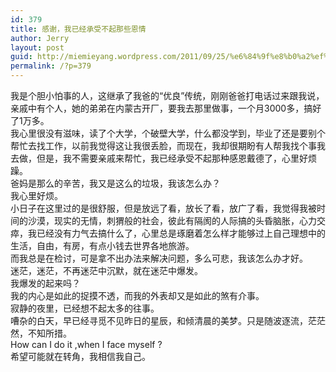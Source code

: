 ```yaml
---
id: 379
title: 感谢，我已经承受不起那些恩情
author: Jerry
layout: post
guid: http://miemieyang.wordpress.com/2011/09/25/%e6%84%9f%e8%b0%a2%ef%bc%8c%e6%88%91%e5%b7%b2%e7%bb%8f%e6%89%bf%e5%8f%97%e4%b8%8d%e8%b5%b7%e9%82%a3%e4%ba%9b%e6%81%a9%e6%83%85
permalink: /?p=379
---
```

我是个胆小怕事的人，这继承了我爸的“优良”传统，刚刚爸爸打电话过来跟我说，亲戚中有个人，她的弟弟在内蒙古开厂，要我去那里做事，一个月3000多，搞好了1万多。  
我心里很没有滋味，读了个大学，个破壁大学，什么都没学到，毕业了还是要别个帮忙去找工作，以前我觉得这让我很丢脸，而现在，我却很期盼有人帮我找个事我去做，但是，我不需要亲戚来帮忙，我已经承受不起那种感恩戴德了，心里好烦躁。  
爸妈是那么的辛苦，我又是这么的垃圾，我该怎么办？  
我心里好烦。  
小日子在这里过的是很舒服，但是放远了看，放长了看，放广了看，我觉得我被时间的沙漠，现实的无情，刺猬般的社会，彼此有隔阂的人际搞的头昏脑胀，心力交瘁，我已经没有力气去搞什么了，心里总是琢磨着怎么样才能够过上自己理想中的生活，自由，有房，有点小钱去世界各地旅游。  
而我总是在检讨，可是拿不出办法来解决问题，多么可悲，我该怎么办才好。  
迷茫，迷茫，不再迷茫中沉默，就在迷茫中爆发。  
我爆发的起来吗？  
我的内心是如此的捉摸不透，而我的外表却又是如此的煞有介事。  
寂静的夜里，已经想不起太多的往事。  
嘈杂的白天，早已经寻觅不见昨日的星辰，和倾清晨的美梦。只是随波逐流，茫茫然，不知所措。  
How can I do it ,when I face myself ?  
希望可能就在转角，我相信我自己。